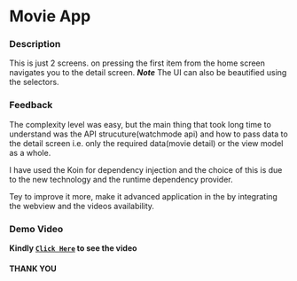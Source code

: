 # Movie App
### Description
This is just 2 screens. on pressing the first item from the home screen navigates you to the detail screen.
***Note*** The UI can also be beautified using the selectors.

### Feedback
The complexity level was easy, but the main thing that took long time to understand was the API strucuture(watchmode api) and how to 
pass data to the detail screen i.e. only the required data(movie detail) or the view model as a whole.

I have used the Koin for dependency injection and the choice of this is due to the new technology and the runtime dependency provider.

Tey to improve it more, make it advanced application in the by integrating the webview and the videos availability.


### Demo Video
**Kindly [`Click Here`](https://drive.google.com/file/d/1DHOSi3io-HRCdeB53eYPZlvN_bzcO9iZ/view?usp=sharing) to see the video**

#### THANK YOU ####
